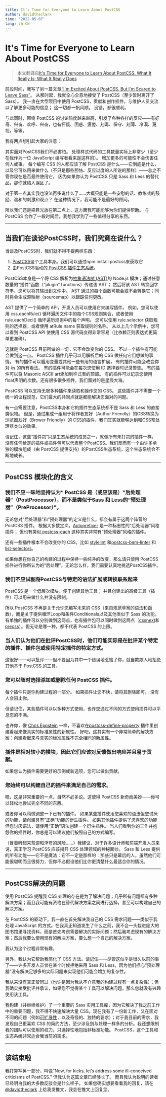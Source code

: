 ```yaml
---
title: It's Time for Everyone to Learn About PostCSS
author: davidtheclark
time: '2022-05-07'
lang: zh-CN
---
```

# It's Time for Everyone to Learn About PostCSS

> 本文翻译自[It's Time for Everyone to Learn About PostCSS. What It Really Is; What It Really Does](https://davidtheclark.com/its-time-for-everyone-to-learn-about-postcss/)

前段时间，我写了另一篇文章[“I'm Excited About PostCSS, But I'm Scared to Leave Sass”](https://davidtheclark.com/excited-about-postcss/)。 从那时起，我就全心全意地接受了 PostCSS（至少暂时离开了 Sass）。 我一直在大型项目中使用 PostCSS，贡献和创作插件，与维护人员交流以了解更多可能的信息； 这一切都一帆风顺。 没错，都很顺利。

与此同时，围绕 PostCSS 的讨论热度越来越高，引发了各种各样的反应——有好奇、兴奋、欢呼、兴奋，也有怀疑、困惑、疲倦、刻毒、保守、刻薄、冷漠、蔑视，等等。

我有两点想引起大家的注意：

其实面对PostCSS我们不必害怕。 处理样式代码的工具数量实际上非常少（至少在我作为一位 JavaScript 编写者看来是这样的）。 增加更多的可能性不会伤害任何人或事。
每个编写 CSS 的人都应该了解 PostCSS 是什么——它到底是什么，以及它可以用来做什么（不只是那些胆怯、反应过度的人所说的那样）——总之不管你现在是否最终使用它。 因为如果你认为 PostCSS 只是 Sass 和 Less 的替代品，那你就陷入误区了。

对于第一点其实我也没法再多说什么了……大概只能是一些安慰的话、教练式的鼓励、温和的刺激和观点？ 在这种情况下，我可能不是最好的顾问。

所以我们还是把目光放在第二点上，这方面我可能能够为你们提供帮助。 与 PostCSS 合作了一段时间后，我想我学到了一些值得分享的东西。

----

## 当我们在谈论PostCSS时，我们究竟在说什么？

当谈及PostCSS时，我们就不得不提两样东西：

1. [PostCSS](https://github.com/postcss/postcss)这个工具本身。我们可以通过npm install postcss来获取它
2. 由PostCSS驱动的[ PostCSS 插件生态系统](https://github.com/postcss/postcss#plugins)。

PostCSS本身是一个将 CSS 解析为[抽象语法树 (AST)](https://en.wikipedia.org/wiki/Abstract_syntax_tree)的 Node.js 模块；通过任意数量的“插件”函数（“plugin” functions）传递该 AST； 然后将该 AST 转换回字符串，您可以将其输出到文件中。 AST 通过的每个函数可能会或不会转换它；同时将会生成源映射（sourcemap）以跟踪任何更改。

AST 提供了一个简单的 API，开发人员可以使用它来编写插件。 例如，您可以使用 css.eachRule() 循环遍历文件中的每个CSS规则集合，或者使用 rule.eachDecl() 循环遍历规则中的每个声明。 您可以使用 rule.selector 获取规则的选择器，或者使用 atRule.name 获取规则的名称。 从以上几个示例中，您可以看到 PostCSS API 使使用 CSS 源代码变得非常容易（比依赖正则表达式更简单更准确）。

这就是 PostCSS 目前所做的一切：它不会改变你的 CSS。 不过一个插件有可能会做到这一点。 PostCSS 插件几乎可以用解析后的 CSS 做任何它们想做的事情。 有的插件可以启用变量或其他一些有用的语言扩展， 有的插件可能会改变你对 ks 的所有看法。 有的插件可能会在每次您使用 ID 选择器时记录警告。 有的插件可以将 Masonic ASCII  art添加到样式表的顶部。 有的插件可以记录您使用float声明的次数。还有很多很多插件，我们面对的是星辰大海。

PostCSS 可以支持无限多种插件来读取和操作您的 CSS。 这些插件并不需要一个统一的议程规范，它们最大的共同点就是都能解决您面对的问题。

有一点需要注意，PostCSS本身和它的插件生态系统都不是 Sass 和 Less 的直接类似物。 但是，通过集成一组用于将作者友好（Author Friendly）的CSS转换为浏览器友好（Brower Friendly）的 CSS的插件，我们其实就能够达到和CSS预处理器类似的效果。

请记住，这些“插件包”只是生态系统的成员之一，就像所有未打包的插件一样。 没有任何给定的插件或插件包可以代表整个PostCSS。我们反而有一个由许多单独的模块组成（由 PostCSS 提供支持）的PostCSS生态系统，这个生态系统会不断地成长。

----

## PostCSS 模块化的含义

### 我们不应一昧地坚持认为“ PostCSS 是（或应该是）“后处理器”（PostProcessor），而不是类似于Sass 和 Less的“预处理器”（PreProcessor）”。

无论您对“后处理器”和“预处理器”的定义是什么，都会有属于这两个阵营的 PostCSS 插件。 根据大多数定义，[Autoprefixer](https://github.com/postcss/autoprefixer) 是一种标志性的“后处理器”风格插件； 但也有类似[ postcss-each](https://github.com/outpunk/postcss-each) 这种其实非常有“预处理器”风格的插件。

还有一些插件根本不会改变你的 CSS，比如 [stylelint](https://stylelint.io/) 和[postcss-bem-linter](https://github.com/postcss/postcss-bem-linter) 和 [list-selectors](https://github.com/davidtheclark/list-selectors)。

如果你想在你自己的构建的过程中保持一些纯净的改变，那么请只使用 PostCSS 插件进行你所认为的“后处理”。无论怎么样，我们需要认真地挑选PostCSS插件。

### 我们不应试图将PostCSS与特定的语法扩展或转换联系起来

PostCSS 是一个低层次模块，便于创建其他工具； 并且创建出的高级工具（插件）可以用来做什么并没有限制。

所以 PostCSS 不再是关于允许您编写未来的 CSS（来自规范草案的语法和函数），而是关于提供循环Loop和条件Conditionals以及其他类似于 Sass 的功能。 有单独的插件可以分别做到这两点，也有插件包可以同时做到这两点（[cssnext](http://cssnext.io/)和[precss](https://github.com/jonathantneal/precss)）。但无论是哪一种，都不代表 PostCSS 的上限。

### 当人们认为他们在批评PostCSS时，他们可能实际是在批评某个特定的插件、插件包或使用特定插件的特定方式。

这很好——可以批评——但不要因为其中一个错误地惹恼了你，就自欺欺人地拒绝其他基于 PostCSS 的工具。

### 您可以随时选择添加或删除任何 PostCSS 插件。

每个插件只是你构建过程的一部分。 如果插件让您不快，请将其删除即可。 没有人会阻止你。

但请记住，某些插件可以以多种方式使用，也许您通过不同的方式使用插件可以平息您的不满。

也许你，像 [Chris Eppstein](https://twitter.com/chriseppstein/status/618515591582724096) 一样，不喜欢在[postcss-define-property](https://github.com/daleeidd/postcss-define-property) 插件里创建看起来像真实的标准属性的新属性。 好吧，这其实有一个非常简单的解决方案：创建看起来与真实的标准属性不完全相同的新属性。

### 插件是相对较小的模块，因此它们应该对反馈做出响应并且易于贡献。

如果您认为插件需要更好的示例或新选项，您可以做出贡献。

### 您始终可以构建自己的插件来满足自己的需求。

嗯，这是非常重要的一点，自然不必多说。这使得 PostCSS 新奇而美妙——你可以轻松地尝试完全不同的东西。

或者你可以稍微调整一下已有的插件。 如果某些插件使用您喜欢的语法但您讨厌的功能，请创建具有“正确”功能的衍生插件。 如果其他插件提供了您喜欢的功能但您讨厌语法，请使用“正确”语法创建一个衍生插件。 当人们看到你的工作并抱怨你的插件时，你总是可以建议他们按照自己的方式编写。

（冒着听起来荒谬和浮夸的风险……）我建议，对于许多设计师和前端开发人员来说，真正学习 PostCSS 应该揭开 CSS 处理领域的神秘面纱。 Sass 和 Less 提供的所有功能——它不是魔法：它不一定是那样的：那些只是幕后的人，虽然他们可能很聪明而且很努力，但你不必假设他们比你更清楚什么最适合你的情况。

----

## PostCSS解决的问题

使用 PostCSS 提醒我 CSS 处理的存在是为了解决问题；几乎所有问题都有多种解决方案；而且我可能有资格在替代解决方案之间进行选择，甚至可以构建自己的解决方案。

在 PostCSS 的驱动下，我一直在首先解决我自己的 CSS 需求问题——类似于我处理 JavaScript 的方式。在我真正知道发生了什么之前，我不会一头栽进庞大的图书馆里寻找资料，而是首先考虑需要解决的实际问题；然后我考虑现有的解决方案；然后我要么使用现有的解决方案，要么想一个自己的解决方案。

我认为这个过程非常有趣。

另外，我认为它帮助我简化了 CSS 方法。请记住——尽管这似乎是很久以前的事了——许多开发人员曾在某个时候拒绝采用 Sass 和 Less，因为他们担心“预处理器”没有解决足够多的实际问题来实现他们可能会增加的复杂性。

我从来没有真正赞同过（也许是因为我从不介意我的构建过程有一点复杂性）；但我确实接受批评并承认，如果您不觉得某个工具可以解决问题，那么您就没有兴趣使用该工具。

我构建（并继续维护）了一个重要的 Sass 实用工具库，因为它解决了我之前工作中的重要问题，我不得不快速解决大量 CSS。现在我有了一份新工作，又在面对不同的问题（例如[可扩展性](https://github.com/davidtheclark/scalable-css-reading-list)，以及奇怪的、独特的要求）；对于我目前的需求，我发现自己更喜欢 CSS 的简约方法，至少涉及到与处理一样多的分析。我还想限制我的团队可以使用的权力，只选择性地包括非标准功能。 PostCSS，这个工具和生态系统非常适合我当前的需求。

----

## 该结束啦

我打算写另一部分，叫做“Now, for kicks, let’s address some ill-conceived criticisms of PostCSS.”  但我认为这篇文章已经够长了。 而且我认为聪明的读者已经明白我的大多数反驳会是什么样子。 如果您确实想要看看我的回复，请在[@davidtheclark](https://twitter.com/davidtheclark) 上给我发推文，我会在推文上回复您。